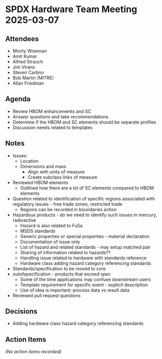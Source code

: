 # SPDX Hardware Team Meeting 2025-03-07

## Attendees

- Monty Wiseman
- Amit Kumar
- Alfred Strauch
- Jim Virano
- Steven Carbno
- Bob Martin (MITRE)
- Allan Friedman

## Agenda

- Review HBOM enhancements and SC
- Answer questions and take recommendations
- Determine if the HBOM and SC elements should be separate profiles
- Discussion needs related to templates

## Notes

- Issues:
  - Location
  - Dimensions and mass
    - Align with units of measure
    - Create subclass links of measure
- Reviewed HBOM elements
  - Outlined how there are a lot of SC elements compared to HBOM elements
- Question related to identification of specific regions associated with regulatory issues - free trade zones, restricted trade
  - Regions can be recorded in boundaries action
- Hazardous products - do we need to identify such issues in mercury, radioactive
  - Hazard is also related to FuSa
  - MSDS standards
  - Generic properties or special properties - material declaration
  - Documentation of issue only
  - List of hazard and related standards - may setup matched pair
  - Sharing of information related to hazards??
  - Handling issue related to hardware with standards reference
  - Hardware class adding hazard category referencing standards
- Standards/specification to be moved to core
- outofspecification - products that exceed spec
  - Some of the time applications may confuse downstream users
  - Template requirement for specific event - explicit description
  - Use of idea is important: process data vs result data
- Reviewed pull request questions

## Decisions

- Adding hardware class hazard category referencing standards

## Action Items

*(No action items recorded)*
